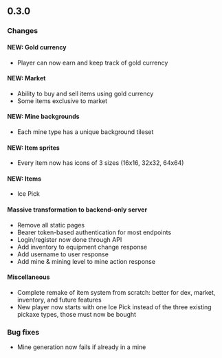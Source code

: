 ## 0.3.0

### Changes

#### NEW: Gold currency

- Player can now earn and keep track of gold currency

#### NEW: Market

- Ability to buy and sell items using gold currency
- Some items exclusive to market

#### NEW: Mine backgrounds

- Each mine type has a unique background tileset

#### NEW: Item sprites

- Every item now has icons of 3 sizes (16x16, 32x32, 64x64)

#### NEW: Items

- Ice Pick

#### Massive transformation to backend-only server

- Remove all static pages
- Bearer token-based authentication for most endpoints
- Login/register now done through API
- Add inventory to equipment change response
- Add username to user response
- Add mine & mining level to mine action response

#### Miscellaneous

- Complete remake of item system from scratch: better for dex, market, inventory, and future features
- New player now starts with one Ice Pick instead of the three existing pickaxe types, those must now be bought

### Bug fixes 

- Mine generation now fails if already in a mine 
